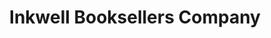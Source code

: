 ---
title: "Inkwell Booksellers Company"
url: /minneapolis/inkwell-booksellers-company/
shop: books
---